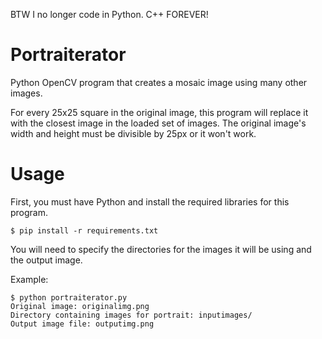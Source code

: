 BTW I no longer code in Python. C++ FOREVER!

# Portraiterator
Python OpenCV program that creates a mosaic image using many other images.

For every 25x25 square in the original image, this program will replace it with the closest image in the loaded set of images. The original image's width and height must be divisible by 25px or it won't work.

# Usage
First, you must have Python and install the required libraries for this program.
```
$ pip install -r requirements.txt
```
You will need to specify the directories for the images it will be using and the output image.

Example:
```
$ python portraiterator.py
Original image: originalimg.png
Directory containing images for portrait: inputimages/
Output image file: outputimg.png
```
